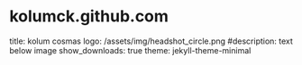 # kolumck.github.com
title: kolum cosmas
logo: /assets/img/headshot_circle.png
#description: text below image
show_downloads: true
theme: jekyll-theme-minimal
